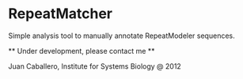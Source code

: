 RepeatMatcher
=============

Simple analysis tool to manually annotate RepeatModeler sequences.

** Under development, please contact me **

Juan Caballero, Institute for Systems Biology @ 2012
